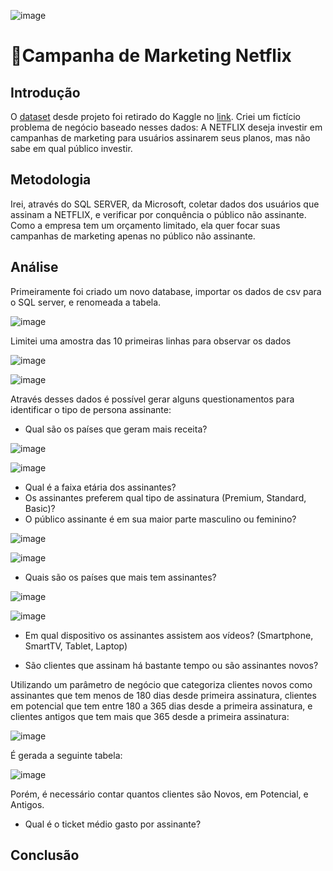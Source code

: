 ![image](https://github.com/user-attachments/assets/cc8798cb-5ba9-49af-8720-913b4696f208)

# 🧑Campanha de Marketing Netflix

## Introdução
O [dataset](https://github.com/massis93/Projetos_Analise_Dados/blob/main/SQL/An%C3%A1lise%20Clientes%20Netflix/Netflix%20Userbase.csv) desde projeto foi retirado do Kaggle no [link](https://www.kaggle.com/datasets/arnavsmayan/netflix-userbase-dataset/data).
Criei um fictício problema de negócio baseado nesses dados: A NETFLIX deseja investir em campanhas de marketing para usuários assinarem seus planos, mas não sabe em qual público investir.


## Metodologia
Irei, através do SQL SERVER, da Microsoft, coletar dados dos usuários que assinam a NETFLIX, e verificar por conquência o público não assinante. Como a empresa tem um orçamento limitado, ela quer focar suas campanhas de marketing apenas no público não assinante.

## Análise

Primeiramente foi criado um novo database, importar os dados de csv para o SQL server, e renomeada a tabela.

![image](https://github.com/user-attachments/assets/51d62003-8b16-4c69-b57f-a00c0ab1731b)

Limitei uma amostra das 10 primeiras linhas para observar os dados

![image](https://github.com/user-attachments/assets/060dc9c4-a66f-40b1-a02f-131133e8487d)


![image](https://github.com/user-attachments/assets/4a494b8f-7db6-4a90-a133-b6254a7365a0)

Através desses dados é possível gerar alguns questionamentos para identificar o tipo de persona assinante:

- Qual são os países que geram mais receita?

![image](https://github.com/user-attachments/assets/be69bcb3-595e-4423-873d-1ba12ffad128)

![image](https://github.com/user-attachments/assets/510bc7fe-ae0d-4e78-b2c1-251a7668d130)


- Qual é a faixa etária dos assinantes?
- Os assinantes preferem qual tipo de assinatura (Premium, Standard, Basic)?
- O público assinante é em sua maior parte masculino ou feminino?

![image](https://github.com/user-attachments/assets/b71f5be2-dea7-45de-bb73-a7a962156f11)

![image](https://github.com/user-attachments/assets/4f078df2-9c1f-4534-b8f3-0e054b2adda1)




- Quais são os países que mais tem assinantes?

![image](https://github.com/user-attachments/assets/7e9e67f6-8194-4f67-935a-71d0b51fb2b9)
  
![image](https://github.com/user-attachments/assets/b8024e33-5d24-4fca-aa6b-4e8ab82c322d)


- Em qual dispositivo os assinantes assistem aos vídeos? (Smartphone, SmartTV, Tablet, Laptop)


- São clientes que assinam há bastante tempo ou são assinantes novos?

Utilizando um parâmetro de negócio que categoriza clientes novos como assinantes que tem menos de 180 dias desde primeira assinatura, clientes em potencial que tem entre 180 a 365 dias desde a primeira assinatura, e clientes antigos que tem mais que 365 desde a primeira assinatura:

![image](https://github.com/user-attachments/assets/420c32c0-15ca-4fa3-879e-3bb8c78dc7fa)

É gerada a seguinte tabela:

![image](https://github.com/user-attachments/assets/2c6d3e84-ef5b-4528-8409-16e730154ca3)

Porém, é necessário contar quantos clientes são Novos, em Potencial, e Antigos.


- Qual é o ticket médio gasto por assinante?




## Conclusão



